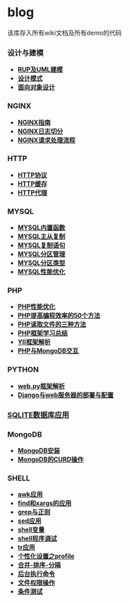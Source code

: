# blog

该库存入所有wiki文档及所有demo的代码

### 设计与建模

* **[RUP及UML建模](https://github.com/bingbo/blog/wiki/RUP%E5%8F%8AUML%E5%BB%BA%E6%A8%A1)**
* **[设计模式](https://github.com/bingbo/blog/wiki/%E8%AE%BE%E8%AE%A1%E6%A8%A1%E5%BC%8F)**
* **[面向对象设计](https://github.com/bingbo/blog/wiki/%E9%9D%A2%E5%90%91%E5%AF%B9%E8%B1%A1%E8%AE%BE%E8%AE%A1)**

### NGINX

  * **[NGINX指南](https://github.com/bingbo/blog/wiki/NGINX%E6%8C%87%E5%8D%97)**
  * **[NGINX日志切分](https://github.com/bingbo/blog/wiki/NGINX%E6%97%A5%E5%BF%97%E5%88%87%E5%88%86%E6%96%B9%E5%BC%8F)**
  * **[NGINX请求处理流程](https://github.com/bingbo/blog/wiki/NGINX%E5%A4%84%E7%90%86%E8%AF%B7%E6%B1%82%E7%9A%84%E5%87%A0%E4%B8%AA%E9%98%B6%E6%AE%B5)**
  
### HTTP

  * **[HTTP协议](https://github.com/bingbo/blog/wiki/HTTP%E5%8D%8F%E8%AE%AE)**
  * **[HTTP缓存](https://github.com/bingbo/blog/wiki/HTTP%E7%BC%93%E5%AD%98)**
  * **[HTTP代理](https://github.com/bingbo/blog/wiki/HTTP%E4%BB%A3%E7%90%86)**
  
### MYSQL

  * **[MYSQL内置函数](https://github.com/bingbo/blog/wiki/mysql%E5%86%85%E7%BD%AE%E5%87%BD%E6%95%B0)**
  * **[MYSQL主从复制](https://github.com/bingbo/blog/wiki/mysql%E4%B8%BB%E4%BB%8E%E5%A4%8D%E5%88%B6)**
  * **[MYSQL复制语句](https://github.com/bingbo/blog/wiki/mysql%E5%A4%8D%E5%88%B6%E8%AF%AD%E5%8F%A5)**
  * **[MYSQL分区管理](https://github.com/bingbo/blog/wiki/MYSQL%E5%88%86%E5%8C%BA%E7%AE%A1%E7%90%86)**
  * **[MYSQL分区类型](https://github.com/bingbo/blog/wiki/MYSQL%E5%88%86%E5%8C%BA%E7%B1%BB%E5%9E%8B)**
  * **[MYSQL性能优化](https://github.com/bingbo/blog/wiki/MYSQL%E6%80%A7%E8%83%BD%E4%BC%98%E5%8C%96)**
 
### PHP

  * **[PHP性能优化](https://github.com/bingbo/blog/wiki/PHP%E6%80%A7%E8%83%BD%E4%BC%98%E5%8C%96)**
  * **[PHP提高编程效率的50个方法](https://github.com/bingbo/blog/wiki/PHP%E6%8F%90%E9%AB%98%E7%BC%96%E7%A8%8B%E6%95%88%E7%8E%87%E7%9A%8450%E4%B8%AA%E6%96%B9%E6%B3%95)**
  * **[PHP读取文件的三种方法](https://github.com/bingbo/blog/wiki/PHP%E8%AF%BB%E5%8F%96%E6%96%87%E4%BB%B6%E7%9A%84%E4%B8%89%E7%A7%8D%E6%96%B9%E6%B3%95)**
  * **[PHP框架学习总结](https://github.com/bingbo/blog/blob/master/doc/php%E6%A1%86%E6%9E%B6%E8%B0%83%E7%A0%94%E6%8A%A5%E5%91%8A.pdf)**
  * **[YII框架解析](https://github.com/bingbo/blog/wiki/YII%E6%A1%86%E6%9E%B6%E8%A7%A3%E6%9E%90)**
  * **[PHP与MongoDB交互](https://github.com/bingbo/blog/wiki/PHP%E4%B8%8EMongoDB%E4%BA%A4%E4%BA%92)**

### PYTHON
  * **[web.py框架解析](https://github.com/bingbo/blog/blob/master/doc/web.py%E6%A1%86%E6%9E%B6%E8%B0%83%E7%A0%94.pdf)**
  * **[Django与web服务器的部署与配置](https://github.com/bingbo/blog/wiki/Django%E4%B8%8Eweb%E6%9C%8D%E5%8A%A1%E5%99%A8(Ningx%E5%92%8CuWSGI)%E7%9A%84%E9%83%A8%E7%BD%B2%E4%B8%8E%E9%85%8D%E7%BD%AE)**
 
### [SQLITE数据库应用](https://github.com/bingbo/blog/wiki/SQLITE%E6%95%B0%E6%8D%AE%E5%BA%93%E5%BA%94%E7%94%A8)

### MongoDB
  * **[MongoDB安装](https://github.com/bingbo/blog/wiki/MongoDB%E5%AE%89%E8%A3%85)**
  * **[MongoDB的CURD操作](https://github.com/bingbo/blog/wiki/MongoDB%E7%9A%84CURD%E6%93%8D%E4%BD%9C)**
  
### SHELL
  * **[awk应用](https://github.com/bingbo/blog/wiki/awk%E5%BA%94%E7%94%A8)**
  * **[find和xargs的应用](https://github.com/bingbo/blog/wiki/find%E5%92%8Cxargs%E7%9A%84%E5%BA%94%E7%94%A8)**
  * **[grep与正则](https://github.com/bingbo/blog/wiki/grep%E4%B8%8E%E6%AD%A3%E5%88%99)**
  * **[sed应用](https://github.com/bingbo/blog/wiki/sed%E5%BA%94%E7%94%A8)**
  * **[shell变量](https://github.com/bingbo/blog/wiki/shell%E5%8F%98%E9%87%8F)**
  * **[shell程序调试](https://github.com/bingbo/blog/wiki/shell%E7%A8%8B%E5%BA%8F%E8%B0%83%E8%AF%95)**
  * **[tr应用](https://github.com/bingbo/blog/wiki/tr%E5%BA%94%E7%94%A8)**
  * **[个性化设置之profile](https://github.com/bingbo/blog/wiki/%E4%B8%AA%E6%80%A7%E5%8C%96%E8%AE%BE%E7%BD%AE%E4%B9%8Bprofile)**
  * **[合并-排序-分隔](https://github.com/bingbo/blog/wiki/%E5%90%88%E5%B9%B6-%E6%8E%92%E5%BA%8F-%E5%88%86%E9%9A%94)**
  * **[后台执行命令](https://github.com/bingbo/blog/wiki/%E5%90%8E%E5%8F%B0%E6%89%A7%E8%A1%8C%E5%91%BD%E4%BB%A4)**
  * **[文件权限操作](https://github.com/bingbo/blog/wiki/%E6%96%87%E4%BB%B6%E6%9D%83%E9%99%90%E6%93%8D%E4%BD%9C)**
  * **[条件测试](https://github.com/bingbo/blog/wiki/%E6%9D%A1%E4%BB%B6%E6%B5%8B%E8%AF%95)**
 
